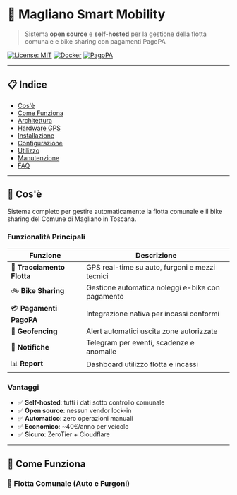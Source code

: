 # 🚗 Magliano Smart Mobility

> Sistema **open source** e **self-hosted** per la gestione della flotta comunale e bike sharing con pagamenti PagoPA

[![License: MIT](https://img.shields.io/badge/License-MIT-blue.svg)](LICENSE)
[![Docker](https://img.shields.io/badge/Docker-Ready-2496ED?logo=docker)](https://www.docker.com/)
[![PagoPA](https://img.shields.io/badge/PagoPA-Compatible-0066CC)](https://www.pagopa.it/)

---

## 📋 Indice

- [Cos'è](#-cosè)
- [Come Funziona](#-come-funziona)
- [Architettura](#️-architettura)
- [Hardware GPS](#-hardware-gps)
- [Installazione](#-installazione)
- [Configurazione](#️-configurazione)
- [Utilizzo](#-utilizzo)
- [Manutenzione](#-manutenzione)
- [FAQ](#-faq)

---

## 🎯 Cos'è

Sistema completo per gestire automaticamente la flotta comunale e il bike sharing del Comune di Magliano in Toscana.

### Funzionalità Principali

| Funzione | Descrizione |
|----------|-------------|
| 🚗 **Tracciamento Flotta** | GPS real-time su auto, furgoni e mezzi tecnici |
| 🚲 **Bike Sharing** | Gestione automatica noleggi e-bike con pagamento |
| 💳 **Pagamenti PagoPA** | Integrazione nativa per incassi conformi |
| 📍 **Geofencing** | Alert automatici uscita zone autorizzate |
| 🔔 **Notifiche** | Telegram per eventi, scadenze e anomalie |
| 📊 **Report** | Dashboard utilizzo flotta e incassi |

### Vantaggi

- ✅ **Self-hosted**: tutti i dati sotto controllo comunale  
- ✅ **Open source**: nessun vendor lock-in  
- ✅ **Automatico**: zero operazioni manuali  
- ✅ **Economico**: ~40€/anno per veicolo  
- ✅ **Sicuro**: ZeroTier + Cloudflare  

---

## 🔄 Come Funziona

### 🚗 Flotta Comunale (Auto e Furgoni)
